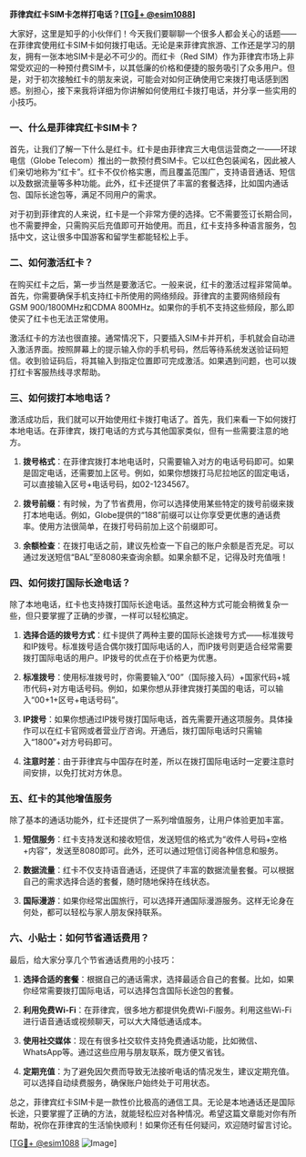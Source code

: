 **菲律宾红卡SIM卡怎样打电话？[[TG💪+ @esim1088](https://t.me/s/esim1088)]**

大家好，这里是知乎的小伙伴们！今天我们要聊聊一个很多人都会关心的话题——在菲律宾使用红卡SIM卡如何拨打电话。无论是来菲律宾旅游、工作还是学习的朋友，拥有一张本地SIM卡是必不可少的。而红卡（Red SIM）作为菲律宾市场上非常受欢迎的一种预付费SIM卡，以其低廉的价格和便捷的服务吸引了众多用户。但是，对于初次接触红卡的朋友来说，可能会对如何正确使用它来拨打电话感到困惑。别担心，接下来我将详细为你讲解如何使用红卡拨打电话，并分享一些实用的小技巧。

### 一、什么是菲律宾红卡SIM卡？

首先，让我们了解一下什么是红卡。红卡是由菲律宾三大电信运营商之一——环球电信（Globe Telecom）推出的一款预付费SIM卡。它以红色包装闻名，因此被人们亲切地称为“红卡”。红卡不仅价格实惠，而且覆盖范围广，支持语音通话、短信以及数据流量等多种功能。此外，红卡还提供了丰富的套餐选择，比如国内通话包、国际长途包等，满足不同用户的需求。

对于初到菲律宾的人来说，红卡是一个非常方便的选择。它不需要签订长期合同，也不需要押金，只需购买后充值即可开始使用。而且，红卡支持多种语言服务，包括中文，这让很多中国游客和留学生都能轻松上手。

### 二、如何激活红卡？

在购买红卡之后，第一步当然是要激活它。一般来说，红卡的激活过程非常简单。首先，你需要确保手机支持红卡所使用的网络频段。菲律宾的主要网络频段有GSM 900/1800MHz和CDMA 800MHz。如果你的手机不支持这些频段，那么即使买了红卡也无法正常使用。

激活红卡的方法也很直接。通常情况下，只要插入SIM卡并开机，手机就会自动进入激活界面。按照屏幕上的提示输入你的手机号码，然后等待系统发送验证码短信。收到验证码后，将其输入到指定位置即可完成激活。如果遇到问题，也可以拨打红卡客服热线寻求帮助。

### 三、如何拨打本地电话？

激活成功后，我们就可以开始使用红卡拨打电话了。首先，我们来看一下如何拨打本地电话。在菲律宾，拨打电话的方式与其他国家类似，但有一些需要注意的地方。

1. **拨号格式**：在菲律宾拨打本地电话时，只需要输入对方的电话号码即可。如果是固定电话，还需要加上区号。例如，如果你想拨打马尼拉地区的固定电话，可以直接输入区号+电话号码，如02-1234567。
   
2. **拨号前缀**：有时候，为了节省费用，你可以选择使用某些特定的拨号前缀来拨打本地电话。例如，Globe提供的“188”前缀可以让你享受更优惠的通话费率。使用方法很简单，在拨打号码前加上这个前缀即可。

3. **余额检查**：在拨打电话之前，建议先检查一下自己的账户余额是否充足。可以通过发送短信“BAL”至8080来查询余额。如果余额不足，记得及时充值哦！

### 四、如何拨打国际长途电话？

除了本地电话，红卡也支持拨打国际长途电话。虽然这种方式可能会稍微复杂一些，但只要掌握了正确的步骤，一样可以轻松搞定。

1. **选择合适的拨号方式**：红卡提供了两种主要的国际长途拨号方式——标准拨号和IP拨号。标准拨号适合偶尔拨打国际电话的人，而IP拨号则更适合经常需要拨打国际电话的用户。IP拨号的优点在于价格更为优惠。

2. **标准拨号**：使用标准拨号时，你需要输入“00”（国际接入码）+国家代码+城市代码+对方电话号码。例如，如果你想从菲律宾拨打美国的电话，可以输入“00+1+区号+电话号码”。

3. **IP拨号**：如果你想通过IP拨号拨打国际电话，首先需要开通这项服务。具体操作可以在红卡官网或者营业厅咨询。开通后，拨打国际电话时只需输入“1800”+对方号码即可。

4. **注意时差**：由于菲律宾与中国存在时差，所以在拨打国际电话时一定要注意时间安排，以免打扰对方休息。

### 五、红卡的其他增值服务

除了基本的通话功能外，红卡还提供了一系列增值服务，让用户体验更加丰富。

1. **短信服务**：红卡支持发送和接收短信，发送短信的格式为“收件人号码+空格+内容”，发送至8080即可。此外，还可以通过短信订阅各种信息和服务。

2. **数据流量**：红卡不仅支持语音通话，还提供了丰富的数据流量套餐。可以根据自己的需求选择合适的套餐，随时随地保持在线状态。

3. **国际漫游**：如果你经常出国旅行，可以选择开通国际漫游服务。这样无论身在何处，都可以轻松与家人朋友保持联系。

### 六、小贴士：如何节省通话费用？

最后，给大家分享几个节省通话费用的小技巧：

1. **选择合适的套餐**：根据自己的通话需求，选择最适合自己的套餐。比如，如果你经常需要拨打国际电话，可以选择包含国际长途包的套餐。

2. **利用免费Wi-Fi**：在菲律宾，很多地方都提供免费Wi-Fi服务。利用这些Wi-Fi进行语音通话或视频聊天，可以大大降低通话成本。

3. **使用社交媒体**：现在有很多社交软件支持免费通话功能，比如微信、WhatsApp等。通过这些应用与朋友联系，既方便又省钱。

4. **定期充值**：为了避免因欠费而导致无法接听电话的情况发生，建议定期充值。可以选择自动续费服务，确保账户始终处于可用状态。

总之，菲律宾红卡SIM卡是一款性价比极高的通信工具。无论是本地通话还是国际长途，只要掌握了正确的方法，就能轻松应对各种情况。希望这篇文章能对你有所帮助，祝你在菲律宾的生活愉快顺利！如果你还有任何疑问，欢迎随时留言讨论。

[[TG💪+ @esim1088](https://t.me/s/esim1088) ![Image](https://i.postimg.cc/4NQfJmqS/Snipaste-2025-05-13-00-14-12.png)]